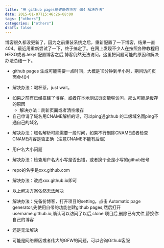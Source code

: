 ```yaml
---
title: "用 github pages搭建静态博客 404 解决办法"
date: 2015-01-07T15:46:26+08:00
tags: ["others"]
categories: ["others"] 
draft: false 
---
```



  博客很久都没更新了，因为之前重装系统之后，重新配置了一下博客，结果一直404。最近用重新尝试了一下，终于搞定了。在网上发现不少人在按照各种教程用HEXO或者JekyII配置博客之后,博客仍然无法访问，这里把问题可能的原因和解决办法总结一下。
  
  <!--more-->
  - github pages 生成可能需要一点时间，大概是10分钟到半小时，期间访问页面会404
   + 解决办法：喝杯茶，just wait。
  - 如果之前有已经搭建了博客，或者在本地测试页面能够访问，那么可能是缓存的原因
      + 解决办法：刷新页面或者清空缓存
  - 自己申请了域名用CNAME解析的话，可以ping通github 的二级域名而ping不通自己的域名
   + 解决办法：域名解析可能需要一段时间，如果不行删除CNAME或者检查CNAME内容是否正确（注意CNAME不能有后缀）
  - 用户名大小问题
   + 解决办法：检查用户名大小写是否出错，或者换个全是小写的github账号
  - repo的名字是xxx.github.com
   + 解决办法：改成xxx.github.io即可
  - 以上解决方案依然无法解决
   + 解决办法：先备份博客，打开项目的setting，点击 Automatic page generator,先使用自带的功能创建github pages,然后打开 username.github.io,确认可以访问了以后,clone 项目后,删除已有文件,替换你自己的博客
  - 还是无法解决
   + 可能是网络原因或者伟大的GFW的问题，可以咨询Github客服